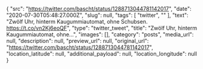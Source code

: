 {
  "src": "https://twitter.com/bascht/status/1288713044781142017",
  "date": "2020-07-30T05:48:27.000Z",
  "slug": null,
  "tags": [
    "twitter",
    ""
  ],
  "text": "Zwölf Uhr, hinterm Kaugummiautomat, ohne Schubsen. https://t.co/vn2Kj6eoQF",
  "type": "twitter_tweet",
  "title": "Zwölf Uhr, hinterm Kaugummiautomat, ohne…",
  "images": [],
  "category": "posts",
  "media_url": null,
  "description": null,
  "preview_url": null,
  "original_url": "https://twitter.com/bascht/status/1288713044781142017",
  "location_latitude": null,
  "additional_payload": null,
  "location_longitude": null
}